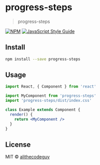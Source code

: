 # progress-steps

> progress-steps

[![NPM](https://img.shields.io/npm/v/progress-steps.svg)](https://www.npmjs.com/package/progress-steps) [![JavaScript Style Guide](https://img.shields.io/badge/code_style-standard-brightgreen.svg)](https://standardjs.com)

## Install

```bash
npm install --save progress-steps
```

## Usage

```jsx
import React, { Component } from 'react'

import MyComponent from 'progress-steps'
import 'progress-steps/dist/index.css'

class Example extends Component {
  render() {
    return <MyComponent />
  }
}
```

## License

MIT © [alithecodeguy](https://github.com/alithecodeguy)
